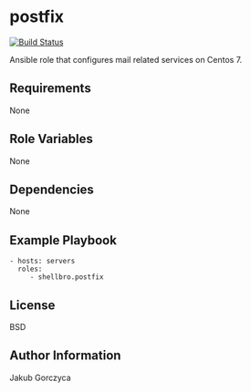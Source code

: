 postfix
=======

[![Build Status](https://travis-ci.org/shellbro/ansible-role-postfix.svg?branch=master)](https://travis-ci.org/shellbro/ansible-role-postfix)

Ansible role that configures mail related services on Centos 7.

Requirements
------------

None

Role Variables
--------------

None

Dependencies
------------

None

Example Playbook
----------------

    - hosts: servers
      roles:
         - shellbro.postfix

License
-------

BSD

Author Information
------------------

Jakub Gorczyca
